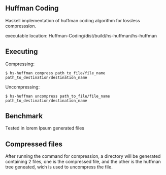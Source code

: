 ## Huffman Coding

Haskell implementation of huffman coding algorithm for lossless compresssion.

executable location: Huffman-Coding/dist/build/hs-huffman/hs-huffman

## Executing

Compressing:
```
$ hs-huffman compress path_to_file/file_name path_to_destination/destination_name
```

Uncompressing:
```
$ hs-huffman uncompress path_to_file/file_name path_to_destination/destination_name
```

## Benchmark

Tested in lorem Ipsum generated files

## Compressed files

After running the command for compression, a directory will be generated containing 2 files, one is the compressed file, and the other is the huffman tree geneated, wich is used to uncompress the file.



